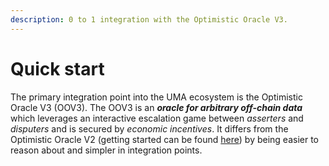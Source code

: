 ```yaml
---
description: 0 to 1 integration with the Optimistic Oracle V3.
---
```


# Quick start

The primary integration point into the UMA ecosystem is the Optimistic Oracle V3 (OOV3). The OOV3 is an _**oracle for arbitrary off-chain data**_ which leverages an interactive escalation game between _asserters_ and _disputers_ and is secured by _economic incentives_. It differs from the Optimistic Oracle V2 (getting started can be found [here](optimistic-oracle/getting-started.md)) by being easier to reason about and simpler in integration points.
